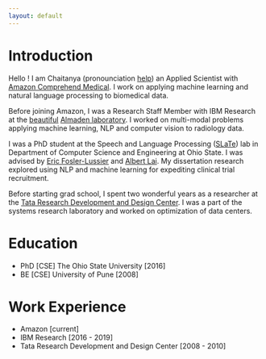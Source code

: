```yaml
---
layout: default
---
```


# Introduction

Hello ! I am Chaitanya (pronounciation [help](https://pronouncenames.com/search?name=chaitanya))  an Applied Scientist with [Amazon Comprehend Medical](https://aws.amazon.com/comprehend/medical/). I work on applying machine learning and natural language processing to biomedical data.

Before joining Amazon, I was a Research Staff Member with IBM Research at the [beautiful](https://flic.kr/p/e9D4tp) [Almaden laboratory](http://www.research.ibm.com/labs/almaden/). I worked on multi-modal problems applying machine learning, NLP and computer vision to radiology data. 

I was a PhD student at the Speech and Language Processing ([SLaTe](http://web.cse.ohio-state.edu/slate/about.html)) lab in Department of Computer Science and Engineering at Ohio State. I was advised by [Eric Fosler-Lussier](http://web.cse.ohio-state.edu/~fosler-lussier.1/) and [Albert Lai](https://informatics.wustl.edu/research-lab-albert-lai/). My dissertation research explored using NLP and machine learning for expediting clinical trial recruitment.

Before starting grad school, I spent two wonderful years as a researcher at the [Tata Research Development and Design Center](https://en.wikipedia.org/wiki/Tata_Research_Development_and_Design_Centre). I was a part of the systems research laboratory and worked on optimization of data centers.

# Education

* PhD [CSE] The Ohio State University [2016]
* BE [CSE] University of Pune [2008]

# Work Experience

* Amazon [current]
* IBM Research [2016 - 2019]
* Tata Research Development and Design Center [2008 - 2010]
